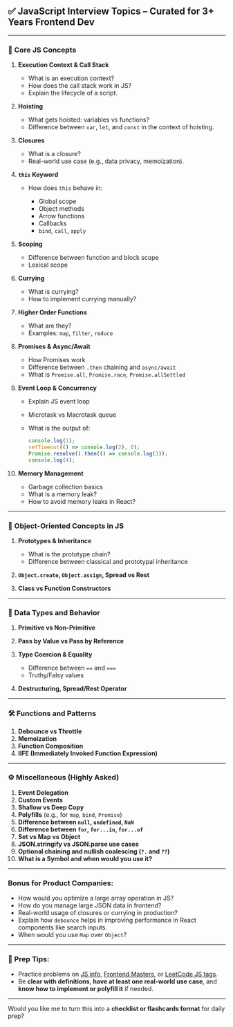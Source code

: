 
## ✅ **JavaScript Interview Topics – Curated for 3+ Years Frontend Dev**

---

### 🧠 Core JS Concepts

1. **Execution Context & Call Stack**

   * What is an execution context?
   * How does the call stack work in JS?
   * Explain the lifecycle of a script.

2. **Hoisting**

   * What gets hoisted: variables vs functions?
   * Difference between `var`, `let`, and `const` in the context of hoisting.

3. **Closures**

   * What is a closure?
   * Real-world use case (e.g., data privacy, memoization).

4. **`this` Keyword**

   * How does `this` behave in:

     * Global scope
     * Object methods
     * Arrow functions
     * Callbacks
     * `bind`, `call`, `apply`

5. **Scoping**

   * Difference between function and block scope
   * Lexical scope

6. **Currying**

   * What is currying?
   * How to implement currying manually?

7. **Higher Order Functions**

   * What are they?
   * Examples: `map`, `filter`, `reduce`

8. **Promises & Async/Await**

   * How Promises work
   * Difference between `.then` chaining and `async/await`
   * What is `Promise.all`, `Promise.race`, `Promise.allSettled`

9. **Event Loop & Concurrency**

   * Explain JS event loop
   * Microtask vs Macrotask queue
   * What is the output of:

     ```js
     console.log(1);
     setTimeout(() => console.log(2), 0);
     Promise.resolve().then(() => console.log(3));
     console.log(4);
     ```

10. **Memory Management**

    * Garbage collection basics
    * What is a memory leak?
    * How to avoid memory leaks in React?

---

### 🔄 Object-Oriented Concepts in JS

1. **Prototypes & Inheritance**

   * What is the prototype chain?
   * Difference between classical and prototypal inheritance

2. **`Object.create`, `Object.assign`, Spread vs Rest**

3. **Class vs Function Constructors**

---

### 🧪 Data Types and Behavior

1. **Primitive vs Non-Primitive**

2. **Pass by Value vs Pass by Reference**

3. **Type Coercion & Equality**

   * Difference between `==` and `===`
   * Truthy/Falsy values

4. **Destructuring, Spread/Rest Operator**

---

### 🛠️ Functions and Patterns

1. **Debounce vs Throttle**
2. **Memoization**
3. **Function Composition**
4. **IIFE (Immediately Invoked Function Expression)**

---

### ⚙️ Miscellaneous (Highly Asked)

1. **Event Delegation**
2. **Custom Events**
3. **Shallow vs Deep Copy**
4. **Polyfills** (e.g., for `map`, `bind`, `Promise`)
5. **Difference between `null`, `undefined`, `NaN`**
6. **Difference between `for`, `for...in`, `for...of`**
7. **Set vs Map vs Object**
8. **JSON.stringify vs JSON.parse use cases**
9. **Optional chaining and nullish coalescing (`?.` and `??`)**
10. **What is a Symbol and when would you use it?**

---

### Bonus for Product Companies:

* How would you optimize a large array operation in JS?
* How do you manage large JSON data in frontend?
* Real-world usage of closures or currying in production?
* Explain how `debounce` helps in improving performance in React components like search inputs.
* When would you use `Map` over `Object`?

---

### 🚀 Prep Tips:

* Practice problems on [JS info](https://javascript.info/), [Frontend Masters](https://frontendmasters.com), or [LeetCode JS tags](https://leetcode.com/problemset/?difficulty=Easy&status=Todo&tags=javascript).
* Be **clear with definitions**, **have at least one real-world use case**, and **know how to implement or polyfill it** if needed.

---

Would you like me to turn this into a **checklist or flashcards format** for daily prep?
